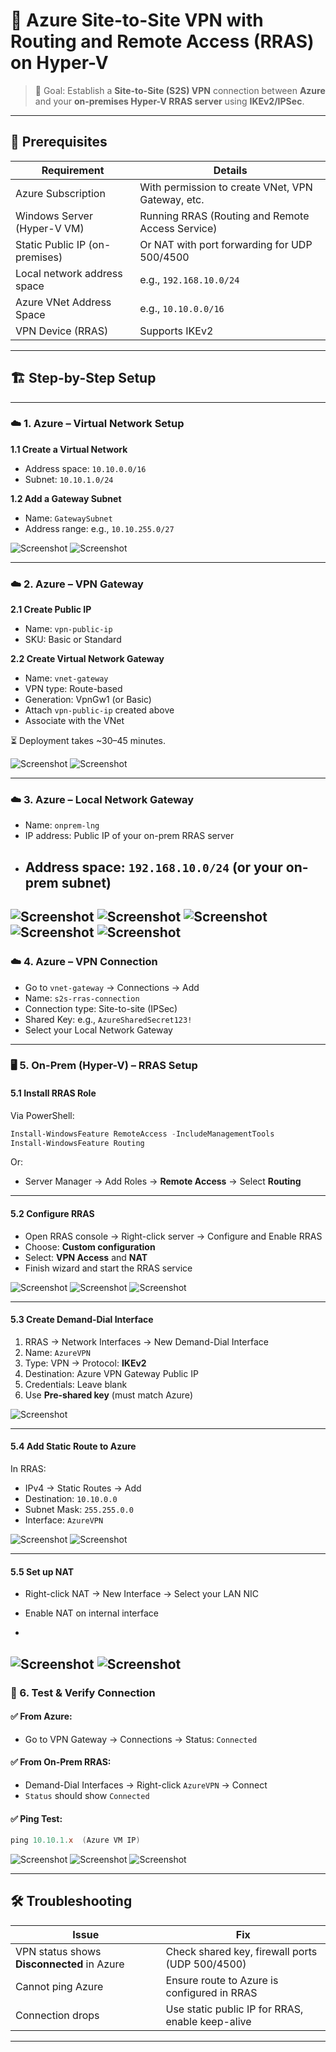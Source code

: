 
# 🔐 Azure Site-to-Site VPN with Routing and Remote Access (RRAS) on Hyper-V

> 📌 Goal: Establish a **Site-to-Site (S2S) VPN** connection between **Azure** and your **on-premises Hyper-V RRAS server** using **IKEv2/IPSec**.

---

## 📁 Prerequisites

| Requirement                          | Details                                                  |
|--------------------------------------|----------------------------------------------------------|
| Azure Subscription                   | With permission to create VNet, VPN Gateway, etc.        |
| Windows Server (Hyper-V VM)          | Running RRAS (Routing and Remote Access Service)         |
| Static Public IP (on-premises)       | Or NAT with port forwarding for UDP 500/4500             |
| Local network address space          | e.g., `192.168.10.0/24`                                  |
| Azure VNet Address Space             | e.g., `10.10.0.0/16`                                     |
| VPN Device (RRAS)                    | Supports IKEv2                                           |

---

## 🏗️ Step-by-Step Setup

---

### ☁️ 1. **Azure – Virtual Network Setup**

**1.1 Create a Virtual Network**
- Address space: `10.10.0.0/16`
- Subnet: `10.10.1.0/24`

**1.2 Add a Gateway Subnet**
- Name: `GatewaySubnet`
- Address range: e.g., `10.10.255.0/27`

![Screenshot](assets/Screenshot%202025-07-12%20182931.png)
![Screenshot](assets/Screenshot%202025-07-12%20183013.png)


---

### ☁️ 2. **Azure – VPN Gateway**

**2.1 Create Public IP**
- Name: `vpn-public-ip`
- SKU: Basic or Standard

**2.2 Create Virtual Network Gateway**
- Name: `vnet-gateway`
- VPN type: Route-based
- Generation: VpnGw1 (or Basic)
- Attach `vpn-public-ip` created above
- Associate with the VNet

⏳ Deployment takes ~30–45 minutes.

![Screenshot](assets/Screenshot%202025-07-12%20183031.png)
![Screenshot](assets/Screenshot%202025-07-12%20183038.png)

---

### ☁️ 3. **Azure – Local Network Gateway**

- Name: `onprem-lng`
- IP address: Public IP of your on-prem RRAS server
- Address space: `192.168.10.0/24` (or your on-prem subnet)
  -
![Screenshot](assets/Screenshot%202025-07-12%20184633.png)
![Screenshot](assets/Screenshot%202025-07-12%20184640.png)
![Screenshot](assets/Screenshot%202025-07-12%20184650.png)
![Screenshot](assets/Screenshot%202025-07-12%20184658.png)
![Screenshot](assets/Screenshot%202025-07-12%20184709.png)
---

### ☁️ 4. **Azure – VPN Connection**

- Go to `vnet-gateway` → Connections → Add
- Name: `s2s-rras-connection`
- Connection type: Site-to-site (IPSec)
- Shared Key: e.g., `AzureSharedSecret123!`
- Select your Local Network Gateway

---

### 🖥️ 5. **On-Prem (Hyper-V) – RRAS Setup**

#### 5.1 Install RRAS Role
Via PowerShell:
```powershell
Install-WindowsFeature RemoteAccess -IncludeManagementTools
Install-WindowsFeature Routing
```

Or:
- Server Manager → Add Roles → **Remote Access** → Select **Routing**

---

#### 5.2 Configure RRAS
- Open RRAS console → Right-click server → Configure and Enable RRAS
- Choose: **Custom configuration**
- Select: **VPN Access** and **NAT**
- Finish wizard and start the RRAS service

![Screenshot](assets/Screenshot%202025-07-12%20190321.png)
![Screenshot](assets/Screenshot%202025-07-12%20190335.png)
![Screenshot](assets/Screenshot%202025-07-12%20190340.png)

---

#### 5.3 Create Demand-Dial Interface

1. RRAS → Network Interfaces → New Demand-Dial Interface  
2. Name: `AzureVPN`  
3. Type: VPN → Protocol: **IKEv2**  
4. Destination: Azure VPN Gateway Public IP  
5. Credentials: Leave blank  
6. Use **Pre-shared key** (must match Azure)

![Screenshot](assets/Screenshot%202025-07-12%20190344.png)

---

#### 5.4 Add Static Route to Azure
In RRAS:
- IPv4 → Static Routes → Add
- Destination: `10.10.0.0`
- Subnet Mask: `255.255.0.0`
- Interface: `AzureVPN`

![Screenshot](assets/Screenshot%202025-07-12%20190424.png)
![Screenshot](assets/Screenshot%202025-07-12%20190434.png)

---

#### 5.5 Set up NAT
- Right-click NAT → New Interface → Select your LAN NIC
- Enable NAT on internal interface

-
![Screenshot](assets/Screenshot%202025-07-12%20190437.png)
![Screenshot](assets/Screenshot%202025-07-12%20190444.png)
---

### 🔁 6. **Test & Verify Connection**

#### ✅ From Azure:
- Go to VPN Gateway → Connections → Status: `Connected`

#### ✅ From On-Prem RRAS:
- Demand-Dial Interfaces → Right-click `AzureVPN` → Connect
- `Status` should show `Connected`

#### ✅ Ping Test:
```powershell
ping 10.10.1.x  (Azure VM IP)
```

![Screenshot](assets/Screenshot%202025-07-12%20190654.png)
![Screenshot](assets/Screenshot%202025-07-12%20190658.png)
![Screenshot](assets/Screenshot%202025-07-12%20190646.png)


---

## 🛠️ Troubleshooting

| Issue | Fix |
|-------|-----|
| VPN status shows **Disconnected** in Azure | Check shared key, firewall ports (UDP 500/4500) |
| Cannot ping Azure | Ensure route to Azure is configured in RRAS |
| Connection drops | Use static public IP for RRAS, enable keep-alive |

---
